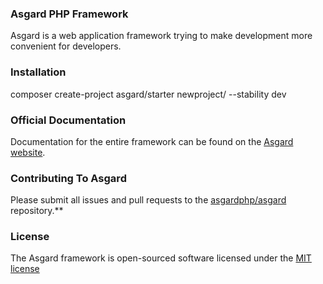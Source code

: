 ### Asgard PHP Framework

Asgard is a web application framework trying to make development more convenient for developers.

### Installation

composer create-project asgard/starter newproject/ --stability dev

### Official Documentation

Documentation for the entire framework can be found on the [Asgard website](http://asgard.com/docs).

### Contributing To Asgard

Please submit all issues and pull requests to the [asgardphp/asgard](http://github.com/asgardphp/asgard) repository.**

### License

The Asgard framework is open-sourced software licensed under the [MIT license](http://opensource.org/licenses/MIT)